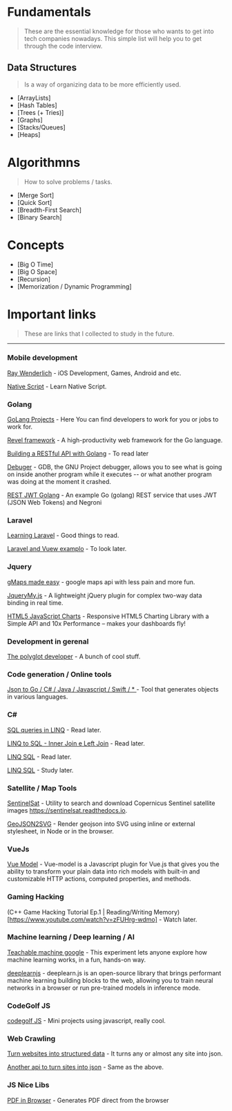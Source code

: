 # Fundamentals
> These are the essential knowledge for those who wants to get into tech companies nowadays. This simple list will help you to get through the code interview.

## Data Structures
> Is a way of organizing data to be more efficiently used.

- [ArrayLists]
- [Hash Tables]
- [Trees (+ Tries)]
- [Graphs]
- [Stacks/Queues]
- [Heaps]

# Algorithmns
> How to solve problems / tasks.

- [Merge Sort]
- [Quick Sort]
- [Breadth-First Search]
- [Binary Search]

# Concepts
- [Big O Time]
- [Big O Space]
- [Recursion]
- [Memorization / Dynamic Programming]

# Important links
> These are links that I collected to study in the future.
---
### Mobile development
[Ray Wenderlich](https://www.raywenderlich.com/) - iOS Development, Games, Android and etc.

[Native Script](https://www.nativescript.org/showcases/page/2) - Learn Native Script.

### Golang
[GoLang Projects](https://www.golangprojects.com/) - Here You can find developers to work for you or jobs to work for.

[Revel framework](https://revel.github.io/) - A high-productivity web framework for the Go language.

[Building a RESTful API with Golang](https://www.codementor.io/codehakase/building-a-restful-api-with-golang-a6yivzqdo) - To read later

[Debuger](http://www.gnu.org/software/gdb/) - GDB, the GNU Project debugger, allows you to see what is going on inside another program while it executes -- or what another program was doing at the moment it crashed.

[REST JWT Golang](http://www.giantflyingsaucer.com/blog/?p=5994) - An example Go (golang) REST service that uses JWT (JSON Web Tokens) and Negroni

### Laravel
[Learning Laravel](https://learninglaravel.net/topics/vuejs) - Good things to read.

[Laravel and Vuew examplo](https://github.com/connor11528/laravel-vue-tasks) - To look later.

### Jquery
[gMaps made easy](http://hpneo.github.io/gmaps/examples.html) - google maps api with less pain and more fun.

[JqueryMy.js](http://jquerymy.com/) - A lightweight jQuery plugin for complex two-way data binding in real time.

[HTML5 JavaScript Charts](https://canvasjs.com/docs/charts/integration/jquery/chart-types/jquery-bar-chart/) - Responsive HTML5 Charting Library with a Simple API and 10x Performance – makes your dashboards fly!

### Development in gerenal
[The polyglot developer](https://canvasjs.com/) - A bunch of cool stuff.

### Code generation / Online tools
[Json to Go / C# / Java / Javascript / Swift / * ](https://quicktype.io/) - Tool that generates objects in various languages.

### C#
[SQL queries in LINQ](http://www.codeducky.org/sql-queries-in-linq/) - Read later.

[LINQ to SQL - Inner Join e Left Join](http://csharpnamarra.blogspot.com.br/2013/04/linq-to-sql-inner-join-e-left-join.html) - Read later.

[LINQ SQL](https://stackoverflow.com/questions/695506/linq-left-join-group-by-and-count) - Read later.

[LINQ SQL](https://stackoverflow.com/questions/37324/what-is-the-syntax-for-an-inner-join-in-linq-to-sql) - Study later.

### Satellite / Map Tools
[SentinelSat](https://github.com/sentinelsat/sentinelsat) - Utility to search and download Copernicus Sentinel satellite images https://sentinelsat.readthedocs.io.

[GeoJSON2SVG](https://github.com/w8r/geojson2svg) - Render geojson into SVG using inline or external stylesheet, in Node or in the browser.

### VueJs
[Vue Model](https://github.com/aarondfrancis/vue-model) - Vue-model is a Javascript plugin for Vue.js that gives you the ability to transform your plain data into rich models with built-in and customizable HTTP actions, computed properties, and methods.

### Gaming Hacking
(C++ Game Hacking Tutorial Ep.1 | Reading/Writing Memory)[https://www.youtube.com/watch?v=zFUHrg-wdmo] - Watch later.

### Machine learning / Deep learning / AI
[Teachable machine google](https://teachablemachine.withgoogle.com/) - This experiment lets anyone explore how machine learning works, in a fun, hands-on way.

[deeplearnjs](https://deeplearnjs.org) - deeplearn.js is an open-source library that brings performant machine learning building blocks to the web, allowing you to train neural networks in a browser or run pre-trained models in inference mode.

### CodeGolf JS
[codegolf JS](https://gist.github.com/xem/206db44adbdd09bac424) - Mini projects using javascript, really cool.

### Web Crawling
[Turn websites into structured data](https://www.apify.com/) - It turns any or almost any site into json.

[Another api to turn sites into json](https://link.fish/api/) - Same as the above.

### JS Nice Libs
[PDF in Browser](https://github.com/bpampuch/pdfmake) - Generates PDF direct from the browser
